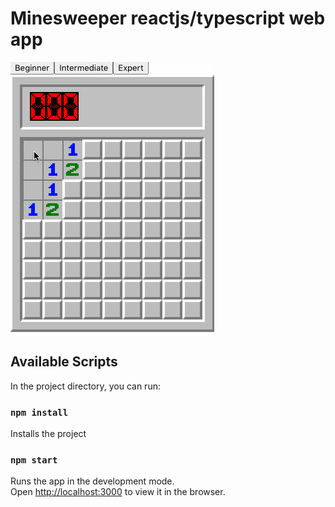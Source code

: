 # Minesweeper reactjs/typescript web app

![](/minesweeper.gif)
## Available Scripts

In the project directory, you can run:

### `npm install`
Installs the project

### `npm start`

Runs the app in the development mode.<br />
Open [http://localhost:3000](http://localhost:3000) to view it in the browser.
